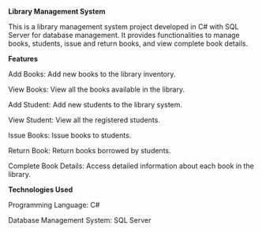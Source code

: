 __Library Management System__

This is a library management system project developed in C# with SQL Server for database management. It provides functionalities to manage books, students, issue and return books, and view complete book details.

__Features__

Add Books: Add new books to the library inventory.

View Books: View all the books available in the library.

Add Student: Add new students to the library system.

View Student: View all the registered students.

Issue Books: Issue books to students.

Return Book: Return books borrowed by students.

Complete Book Details: Access detailed information about each book in the library.

__Technologies Used__

Programming Language: C#

Database Management System: SQL Server

